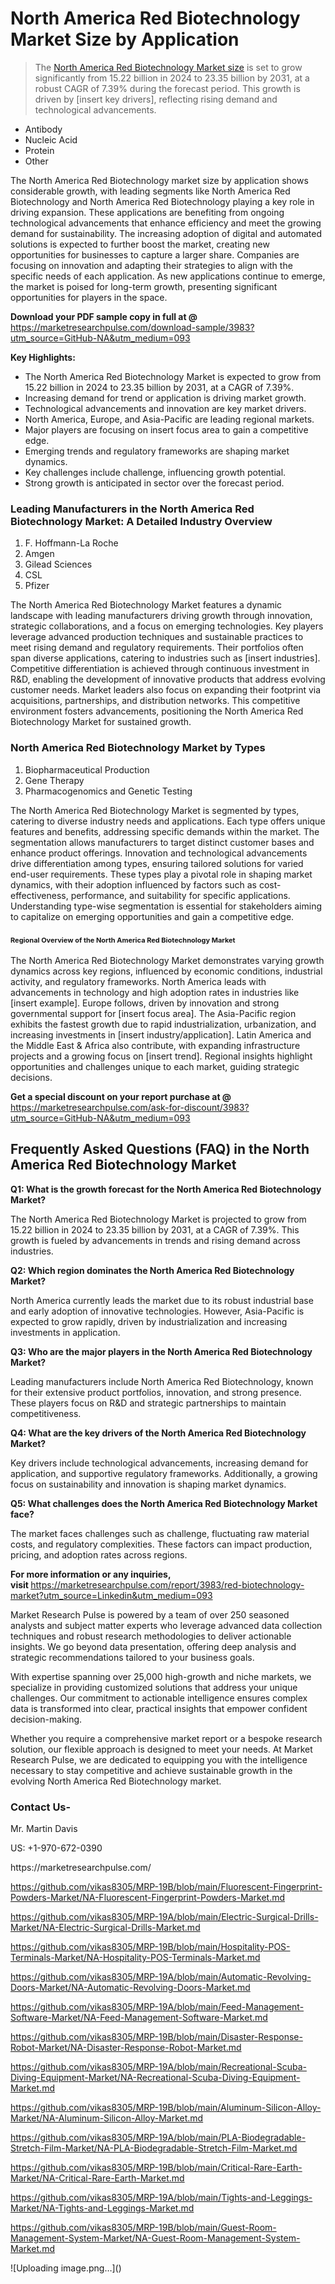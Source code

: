 
<h1>North America Red Biotechnology Market&nbsp;Size by Application</h1><blockquote><p>The <a href="https://marketresearchpulse.com/download-sample/3983?utm_source=GitHub-NA&amp;utm_medium=093">North America Red Biotechnology Market size</a> is set to grow significantly from 15.22 billion in 2024 to 23.35 billion by 2031, at a robust CAGR of 7.39% during the forecast period. This growth is driven by [insert key drivers], reflecting rising demand and technological advancements.</p></blockquote><ul><li>Antibody <li> Nucleic Acid <li> Protein <li> Other</li></ul><p>The North America Red Biotechnology market size by application shows considerable growth, with leading segments like North America Red Biotechnology and North America Red Biotechnology playing a key role in driving expansion. These applications are benefiting from ongoing technological advancements that enhance efficiency and meet the growing demand for sustainability. The increasing adoption of digital and automated solutions is expected to further boost the market, creating new opportunities for businesses to capture a larger share. Companies are focusing on innovation and adapting their strategies to align with the specific needs of each application. As new applications continue to emerge, the market is poised for long-term growth, presenting significant opportunities for players in the space.</p><p><strong>Download your PDF sample copy in full at @ </strong><a href="https://marketresearchpulse.com/download-sample/3983?utm_source=GitHub-NA&amp;utm_medium=093">https://marketresearchpulse.com/download-sample/3983?utm_source=GitHub-NA&amp;utm_medium=093</a></p><p><strong>Key Highlights: </strong></p><ul><li>The North America Red Biotechnology Market is expected to grow from 15.22 billion in 2024 to 23.35 billion by 2031, at a CAGR of 7.39%.</li><li>Increasing demand for trend or application is driving market growth.</li><li>Technological advancements and innovation are key market drivers.</li><li>North America, Europe, and Asia-Pacific are leading regional markets.</li><li>Major players are focusing on insert focus area to gain a competitive edge.</li><li>Emerging trends and regulatory frameworks are shaping market dynamics.</li><li>Key challenges include challenge, influencing growth potential.</li><li>Strong growth is anticipated in sector over the forecast period.</li></ul><h3>Leading Manufacturers in the North America Red Biotechnology Market: A Detailed Industry Overview</h3><ol><li>F. Hoffmann-La Roche</li><li>Amgen</li><li>Gilead Sciences</li><li>CSL</li><li>Pfizer</li></ol><div class="flex max-w-full flex-col flex-grow"><div class="min-h-8 text-message flex w-full flex-col items-end gap-2 whitespace-normal break-words [.text-message+&amp;]:mt-5" dir="auto" data-message-author-role="assistant" data-message-id="fd8432e4-4910-450d-b182-61b7bfb0a01f" data-message-model-slug="gpt-4o"><div class="flex w-full flex-col gap-1 empty:hidden first:pt-[3px]"><div class="markdown prose w-full break-words dark:prose-invert light"><p>The North America Red Biotechnology Market features a dynamic landscape with leading manufacturers driving growth through innovation, strategic collaborations, and a focus on emerging technologies. Key players leverage advanced production techniques and sustainable practices to meet rising demand and regulatory requirements. Their portfolios often span diverse applications, catering to industries such as [insert industries]. Competitive differentiation is achieved through continuous investment in R&amp;D, enabling the development of innovative products that address evolving customer needs. Market leaders also focus on expanding their footprint via acquisitions, partnerships, and distribution networks. This competitive environment fosters advancements, positioning the North America Red Biotechnology Market for sustained growth.</p></div></div></div></div><h3>North America Red Biotechnology Market by Types</h3><ol><li>Biopharmaceutical Production <li> Gene Therapy <li> Pharmacogenomics and Genetic Testing</li></ol><div class="flex max-w-full flex-col flex-grow"><div class="min-h-8 text-message flex w-full flex-col items-end gap-2 whitespace-normal break-words [.text-message+&amp;]:mt-5" dir="auto" data-message-author-role="assistant" data-message-id="084470be-0bb7-4664-bddf-5156b4f41249" data-message-model-slug="gpt-4o-mini"><div class="flex w-full flex-col gap-1 empty:hidden first:pt-[3px]"><div class="markdown prose w-full break-words dark:prose-invert light"><p>The North America Red Biotechnology Market is segmented by types, catering to diverse industry needs and applications. Each type offers unique features and benefits, addressing specific demands within the market. The segmentation allows manufacturers to target distinct customer bases and enhance product offerings. Innovation and technological advancements drive differentiation among types, ensuring tailored solutions for varied end-user requirements. These types play a pivotal role in shaping market dynamics, with their adoption influenced by factors such as cost-effectiveness, performance, and suitability for specific applications. Understanding type-wise segmentation is essential for stakeholders aiming to capitalize on emerging opportunities and gain a competitive edge.</p></div></div></div></div><h3><span style="font-size: 11px;">Regional Overview of the North America Red Biotechnology Market</span></h3><div class="flex max-w-full flex-col flex-grow"><div class="min-h-8 text-message flex w-full flex-col items-end gap-2 whitespace-normal break-words [.text-message+&amp;]:mt-5" dir="auto" data-message-author-role="assistant" data-message-id="e9038762-ce64-4e30-91c9-9bd413514231" data-message-model-slug="gpt-4o-mini"><div class="flex w-full flex-col gap-1 empty:hidden first:pt-[3px]"><div class="markdown prose w-full break-words dark:prose-invert light"><p>The North America Red Biotechnology Market demonstrates varying growth dynamics across key regions, influenced by economic conditions, industrial activity, and regulatory frameworks. North America leads with advancements in technology and high adoption rates in industries like [insert example]. Europe follows, driven by innovation and strong governmental support for [insert focus area]. The Asia-Pacific region exhibits the fastest growth due to rapid industrialization, urbanization, and increasing investments in [insert industry/application]. Latin America and the Middle East &amp; Africa also contribute, with expanding infrastructure projects and a growing focus on [insert trend]. Regional insights highlight opportunities and challenges unique to each market, guiding strategic decisions.</p></div></div></div></div><p><strong>Get a special discount on your report purchase at @ </strong><a href="https://marketresearchpulse.com/ask-for-discount/3983?utm_source=GitHub-NA&amp;utm_medium=093">https://marketresearchpulse.com/ask-for-discount/3983?utm_source=GitHub-NA&amp;utm_medium=093</a></p><h2>Frequently Asked Questions (FAQ) in the North America Red Biotechnology Market</h2><p><strong>Q1: What is the growth forecast for the North America Red Biotechnology Market?</strong></p><p>The North America Red Biotechnology Market is projected to grow from 15.22 billion in 2024 to 23.35 billion by 2031, at a CAGR of 7.39%. This growth is fueled by advancements in trends and rising demand across industries.</p><p><strong>Q2: Which region dominates the North America Red Biotechnology Market?</strong></p><p>North America currently leads the market due to its robust industrial base and early adoption of innovative technologies. However, Asia-Pacific is expected to grow rapidly, driven by industrialization and increasing investments in application.</p><p><strong>Q3: Who are the major players in the North America Red Biotechnology Market?</strong></p><p>Leading manufacturers include North America Red Biotechnology, known for their extensive product portfolios, innovation, and strong presence. These players focus on R&amp;D and strategic partnerships to maintain competitiveness.</p><p><strong>Q4: What are the key drivers of the North America Red Biotechnology Market?</strong></p><p>Key drivers include technological advancements, increasing demand for application, and supportive regulatory frameworks. Additionally, a growing focus on sustainability and innovation is shaping market dynamics.</p><p><strong>Q5: What challenges does the North America Red Biotechnology Market face?</strong></p><p>The market faces challenges such as challenge, fluctuating raw material costs, and regulatory complexities. These factors can impact production, pricing, and adoption rates across regions.</p><p><strong>For more information or any inquiries, visit&nbsp;</strong><a href="https://marketresearchpulse.com/report/3983/red-biotechnology-market?utm_source=Linkedin&utm_medium=093">https://marketresearchpulse.com/report/3983/red-biotechnology-market?utm_source=Linkedin&utm_medium=093</a></p><p>Market Research Pulse is powered by a team of over 250 seasoned analysts and subject matter experts who leverage advanced data collection techniques and robust research methodologies to deliver actionable insights. We go beyond data presentation, offering deep analysis and strategic recommendations tailored to your business goals.</p><p>With expertise spanning over 25,000 high-growth and niche markets, we specialize in providing customized solutions that address your unique challenges. Our commitment to actionable intelligence ensures complex data is transformed into clear, practical insights that empower confident decision-making.</p><p>Whether you require a comprehensive market report or a bespoke research solution, our flexible approach is designed to meet your needs. At Market Research Pulse, we are dedicated to equipping you with the intelligence necessary to stay competitive and achieve sustainable growth in the evolving North America Red Biotechnology market.</p><h3><strong>Contact Us-</strong></h3><p>Mr. Martin Davis</p><p>US: +1-970-672-0390</p><p>https://marketresearchpulse.com/</p><p><a href="https://github.com/vikas8305/MRP-19B/blob/main/Fluorescent-Fingerprint-Powders-Market/NA-Fluorescent-Fingerprint-Powders-Market.md">https://github.com/vikas8305/MRP-19B/blob/main/Fluorescent-Fingerprint-Powders-Market/NA-Fluorescent-Fingerprint-Powders-Market.md</a></p><p><a href="https://github.com/vikas8305/MRP-19A/blob/main/Electric-Surgical-Drills-Market/NA-Electric-Surgical-Drills-Market.md">https://github.com/vikas8305/MRP-19A/blob/main/Electric-Surgical-Drills-Market/NA-Electric-Surgical-Drills-Market.md</a></p><p><a href="https://github.com/vikas8305/MRP-19B/blob/main/Hospitality-POS-Terminals-Market/NA-Hospitality-POS-Terminals-Market.md">https://github.com/vikas8305/MRP-19B/blob/main/Hospitality-POS-Terminals-Market/NA-Hospitality-POS-Terminals-Market.md</a></p><p><a href="https://github.com/vikas8305/MRP-19A/blob/main/Automatic-Revolving-Doors-Market/NA-Automatic-Revolving-Doors-Market.md">https://github.com/vikas8305/MRP-19A/blob/main/Automatic-Revolving-Doors-Market/NA-Automatic-Revolving-Doors-Market.md</a></p><p><a href="https://github.com/vikas8305/MRP-19A/blob/main/Feed-Management-Software-Market/NA-Feed-Management-Software-Market.md">https://github.com/vikas8305/MRP-19A/blob/main/Feed-Management-Software-Market/NA-Feed-Management-Software-Market.md</a></p><p><a href="https://github.com/vikas8305/MRP-19B/blob/main/Disaster-Response-Robot-Market/NA-Disaster-Response-Robot-Market.md">https://github.com/vikas8305/MRP-19B/blob/main/Disaster-Response-Robot-Market/NA-Disaster-Response-Robot-Market.md</a></p><p><a href="https://github.com/vikas8305/MRP-19A/blob/main/Recreational-Scuba-Diving-Equipment-Market/NA-Recreational-Scuba-Diving-Equipment-Market.md">https://github.com/vikas8305/MRP-19A/blob/main/Recreational-Scuba-Diving-Equipment-Market/NA-Recreational-Scuba-Diving-Equipment-Market.md</a></p><p><a href="https://github.com/vikas8305/MRP-19B/blob/main/Aluminum-Silicon-Alloy-Market/NA-Aluminum-Silicon-Alloy-Market.md">https://github.com/vikas8305/MRP-19B/blob/main/Aluminum-Silicon-Alloy-Market/NA-Aluminum-Silicon-Alloy-Market.md</a></p><p><a href="https://github.com/vikas8305/MRP-19A/blob/main/PLA-Biodegradable-Stretch-Film-Market/NA-PLA-Biodegradable-Stretch-Film-Market.md">https://github.com/vikas8305/MRP-19A/blob/main/PLA-Biodegradable-Stretch-Film-Market/NA-PLA-Biodegradable-Stretch-Film-Market.md</a></p><p><a href="https://github.com/vikas8305/MRP-19B/blob/main/Critical-Rare-Earth-Market/NA-Critical-Rare-Earth-Market.md">https://github.com/vikas8305/MRP-19B/blob/main/Critical-Rare-Earth-Market/NA-Critical-Rare-Earth-Market.md</a></p><p><a href="https://github.com/vikas8305/MRP-19A/blob/main/Tights-and-Leggings-Market/NA-Tights-and-Leggings-Market.md">https://github.com/vikas8305/MRP-19A/blob/main/Tights-and-Leggings-Market/NA-Tights-and-Leggings-Market.md</a></p><p><a href="https://github.com/vikas8305/MRP-19B/blob/main/Guest-Room-Management-System-Market/NA-Guest-Room-Management-System-Market.md">https://github.com/vikas8305/MRP-19B/blob/main/Guest-Room-Management-System-Market/NA-Guest-Room-Management-System-Market.md</a></p>
![Uploading image.png…]()
